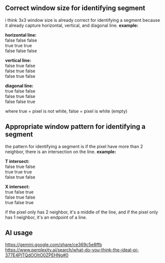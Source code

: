 ## Correct window size for identifying segment
i think 3x3 window size is already correct for identifying a segment because it already capture horizontal, vertical, and diagonal line. **example:**

**horizontal line:**\
false false false\
true  true  true\
false false false

**vertical line:**\
false true false\
false true false\
false true false

**diagonal line:**\
true false false\
false true false\
false false true

where true = pixel is not white, false = pixel is white (empty)

## Appropriate window pattern for identifying a segment
the pattern for identifying a segment is if the pixel have more than 2 neighbor, there is an intersection on the line. **example:**

**T intersect:**\
false true false\
true true true\
false true false

**X intersect:**\
true false true\
false true false\
true false true

if the pixel only has 2 neighbor, it's a middle of the line, and if the pixel only has 1 neighbor, it's an endpoint of a line.

## AI usage
https://gemini.google.com/share/ce369c5e8ffb
https://www.perplexity.ai/search/what-do-you-think-the-ideal-pi-377E4PlTQdOOItO0ZPEHNg#0